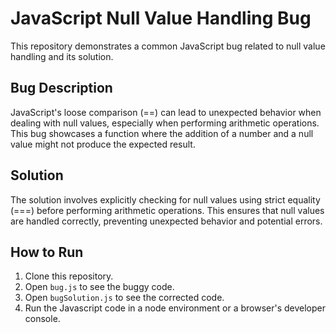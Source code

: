 # JavaScript Null Value Handling Bug

This repository demonstrates a common JavaScript bug related to null value handling and its solution.

## Bug Description

JavaScript's loose comparison (==) can lead to unexpected behavior when dealing with null values, especially when performing arithmetic operations.  This bug showcases a function where the addition of a number and a null value might not produce the expected result.

## Solution

The solution involves explicitly checking for null values using strict equality (===) before performing arithmetic operations. This ensures that null values are handled correctly, preventing unexpected behavior and potential errors.

## How to Run

1. Clone this repository.
2. Open `bug.js` to see the buggy code.
3. Open `bugSolution.js` to see the corrected code.
4. Run the Javascript code in a node environment or a browser's developer console.